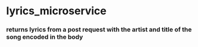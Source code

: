 # lyrics_microservice

### returns lyrics from a post request with the artist and title of the song encoded in the body

